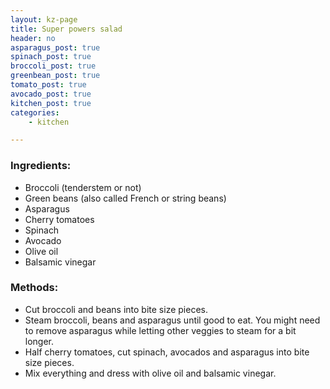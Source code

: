 ```yaml
---
layout: kz-page
title: Super powers salad
header: no
asparagus_post: true
spinach_post: true
broccoli_post: true
greenbean_post: true
tomato_post: true
avocado_post: true
kitchen_post: true
categories:
    - kitchen

---
```


### Ingredients:

* Broccoli (tenderstem or not)
* Green beans (also called French or string beans)
* Asparagus
* Cherry tomatoes
* Spinach
* Avocado
* Olive oil
* Balsamic vinegar

### Methods:

* Cut broccoli and beans into bite size pieces.
* Steam broccoli, beans and asparagus until good to eat. You might need to remove asparagus while letting other veggies to steam for a bit longer.
* Half cherry tomatoes, cut spinach, avocados and asparagus into bite size pieces.
* Mix everything and dress with olive oil and balsamic vinegar.
